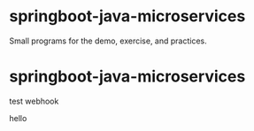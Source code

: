 # springboot-java-microservices
Small programs for the demo, exercise, and practices. 

# springboot-java-microservices

test webhook

hello
